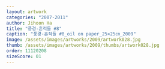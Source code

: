 ```yaml
---
layout: artwork
categories: "2007-2011"
author: Jihoon Ha
title: "풍경-흔적들 #8"
caption: "풍경-흔적들 #8_oil on paper_25×25㎝_2009"
image: /assets/images/artworks/2009/artwork028.jpg
thumb: /assets/images/artworks/2009/thumbs/artwork028.jpg
order: 11120208
sizeScore: 01
---
```

